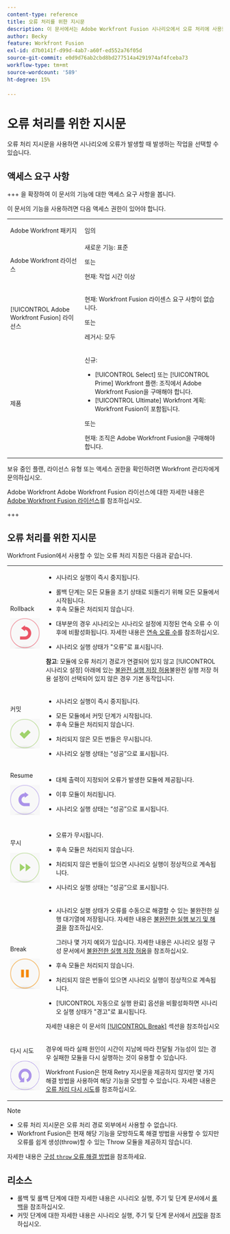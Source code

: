 ```yaml
---
content-type: reference
title: 오류 처리를 위한 지시문
description: 이 문서에서는 Adobe Workfront Fusion 시나리오에서 오류 처리에 사용할 수 있는 지침을 설명합니다.
author: Becky
feature: Workfront Fusion
exl-id: d7b0141f-d99d-4ab7-a60f-ed552a76f05d
source-git-commit: e0d9d76ab2cbd8bd277514a4291974af4fceba73
workflow-type: tm+mt
source-wordcount: '589'
ht-degree: 15%

---
```


# 오류 처리를 위한 지시문

오류 처리 지시문을 사용하면 시나리오에 오류가 발생할 때 발생하는 작업을 선택할 수 있습니다.

## 액세스 요구 사항

+++ 을 확장하여 이 문서의 기능에 대한 액세스 요구 사항을 봅니다.

이 문서의 기능을 사용하려면 다음 액세스 권한이 있어야 합니다.

<table style="table-layout:auto">
 <col> 
 <col> 
 <tbody> 
  <tr> 
    <td role="rowheader">Adobe Workfront 패키지</td> 
   <td> <p>임의</p> </td> 
  </tr> 
  <tr data-mc-conditions=""> 
   <td role="rowheader">Adobe Workfront 라이선스</td> 
   <td> 새로운 기능: 표준<p>또는</p><p>현재: 작업 시간 이상</p> </td> 
  </tr> 
  <tr> 
   <td role="rowheader">[!UICONTROL Adobe Workfront Fusion] 라이선스</td> 
   <td>
   <p>현재: Workfront Fusion 라이센스 요구 사항이 없습니다.</p>
   <p>또는</p>
   <p>레거시: 모두 </p>
   </td> 
  </tr> 
  <tr> 
   <td role="rowheader">제품</td> 
   <td>
   <p>신규:</p> <ul><li>[!UICONTROL Select] 또는 [!UICONTROL Prime] Workfront 플랜: 조직에서 Adobe Workfront Fusion을 구매해야 합니다.</li><li>[!UICONTROL Ultimate] Workfront 계획: Workfront Fusion이 포함됩니다.</li></ul>
   <p>또는</p>
   <p>현재: 조직은 Adobe Workfront Fusion을 구매해야 합니다.</p>
   </td> 
  </tr>
 </tbody> 
</table>


보유 중인 플랜, 라이선스 유형 또는 액세스 권한을 확인하려면 Workfront 관리자에게 문의하십시오.

Adobe Workfront Adobe Workfront Fusion 라이선스에 대한 자세한 내용은 [Adobe Workfront Fusion 라이선스](/help/workfront-fusion/set-up-and-manage-workfront-fusion/licensing-operations-overview/license-automation-vs-integration.md)를 참조하십시오.

+++

## 오류 처리를 위한 지시문

Workfront Fusion에서 사용할 수 있는 오류 처리 지침은 다음과 같습니다.

<table style="table-layout:auto">
 <col> 
 <col> 
 <tbody> 
  <tr> 
   <td role="rowheader"> <p>Rollback</p> <p> <img src="assets/rollback.png"> </p> </td> 
   <td> <ul><li><p>시나리오 실행이 즉시 중지됩니다.</li><li>롤백 단계는 모든 모듈을 초기 상태로 되돌리기 위해 모든 모듈에서 시작됩니다. </li><li>후속 모듈은 처리되지 않습니다.</p></li><li> <p>대부분의 경우 시나리오는 시나리오 설정에 지정된 연속 오류 수 이후에 비활성화됩니다. 자세한 내용은 <a href="/help/workfront-fusion/create-scenarios/config-scenarios-settings/configure-scenario-settings.md#number-of-consecutive-errors" class="MCXref xref">연속 오류 수</a>를 참조하십시오.</p> </li><li><p>시나리오 실행 상태가 "오류"로 표시됩니다.</p></li></ul> <p><b>참고</b>: 모듈에 오류 처리기 경로가 연결되어 있지 않고 [!UICONTROL 시나리오 설정] 아래에 있는 <a href="/help/workfront-fusion/create-scenarios/config-scenarios-settings/configure-scenario-settings.md#allow-storing-incomplete-executions" class="MCXref xref">불완전 실행 저장 허용</a>불완전 실행 저장 허용 설정이 선택되어 있지 않은 경우 기본 동작입니다.</p> </td> 
  </tr> 
  <tr> 
   <td role="rowheader"> <p>커밋</p> <p> <img src="assets/commit.png"> </p> </td> 
   <td> <ul><li><p>시나리오 실행이 즉시 중지됩니다.</li><li>모든 모듈에서 커밋 단계가 시작됩니다. </li><li>후속 모듈은 처리되지 않습니다.</p></li><li> <p>처리되지 않은 모든 번들은 무시됩니다.</p> </li><li><p>시나리오 실행 상태는 “성공”으로 표시됩니다. </p> </li></ul></td> 
  </tr> 
  <tr> 
   <td role="rowheader"> <p>Resume</p> <p> <img src="assets/resume.png"> </p> </td> 
   <td> <ul><li><p>대체 출력이 지정되어 오류가 발생한 모듈에 제공됩니다.</p> </li><li><p>이후 모듈이 처리됩니다.</p></li><li> <p>시나리오 실행 상태는 “성공”으로 표시됩니다.</p></li></ul> </td> 
  </tr> 
  <tr> 
   <td role="rowheader"> <p>무시</p> <p> <img src="assets/ignore.png"> </p> </td> 
   <td><ul><li> <p>오류가 무시됩니다.</li><li> 후속 모듈은 처리되지 않습니다.</p> </li><li><p>처리되지 않은 번들이 있으면 시나리오 실행이 정상적으로 계속됩니다.</p> </li><li><p>시나리오 실행 상태는 “성공”으로 표시됩니다.</p> </li></ul></td> 
  </tr> 
  <tr> 
   <td role="rowheader"> <p>Break</p> <p> <img src="assets/break.png"> </p> </td> 
   <td><ul><li> <p>시나리오 실행 상태가 오류를 수동으로 해결할 수 있는 불완전한 실행 대기열에 저장됩니다. 자세한 내용은 <a href="/help/workfront-fusion/manage-scenarios/view-and-resolve-incomplete-executions.md" class="MCXref xref">불완전한 실행 보기 및 해결</a>을 참조하십시오.</p> <p>그러나 몇 가지 예외가 있습니다. 자세한 내용은 시나리오 설정 구성 문서에서 <a href="/help/workfront-fusion/create-scenarios/config-scenarios-settings/configure-scenario-settings.md#allow" class="MCXref xref">불완전한 실행 저장 허용</a>을 참조하십시오</a>.</p></li><li> <p>후속 모듈은 처리되지 않습니다.</p></li><li> <p>처리되지 않은 번들이 있으면 시나리오 실행이 정상적으로 계속됩니다.</p> </li><li><p>[!UICONTROL 자동으로 실행 완료] 옵션을 비활성화하면 시나리오 실행 상태가 "경고"로 표시됩니다.</p></li></ul> <p>자세한 내용은 이 문서의 <a href="#break" class="MCXref xref">[!UICONTROL Break]</a> 섹션을 참조하십시오</p> </td> 
  </tr> 
  <tr> 
   <td role="rowheader"> <p>다시 시도</p> <p> <img src="assets/retry.png"> </p> </td> 
   <td> <p>경우에 따라 실패 원인이 시간이 지남에 따라 전달될 가능성이 있는 경우 실패한 모듈을 다시 실행하는 것이 유용할 수 있습니다.</p> <p>Workfront Fusion은 현재 Retry 지시문을 제공하지 않지만 몇 가지 해결 방법을 사용하여 해당 기능을 모방할 수 있습니다. 자세한 내용은 <a href="/help/workfront-fusion/create-scenarios/config-error-handling/retry.md" class="MCXref xref">오류 처리 다시 시도</a>를 참조하십시오.</p> </td> 
  </tr> 
 </tbody> 
</table>

>[!NOTE]
>
>* 오류 처리 지시문은 오류 처리 경로 외부에서 사용할 수 없습니다.
>* Workfront Fusion은 현재 해당 기능을 모방하도록 해결 방법을 사용할 수 있지만 오류를 쉽게 생성(throw)할 수 있는 Throw 모듈을 제공하지 않습니다.
>
>  자세한 내용은 [구성 `throw` 오류 해결 방법](/help/workfront-fusion/create-scenarios/config-error-handling/throw.md)을 참조하세요.

## 리소스

* 롤백 및 롤백 단계에 대한 자세한 내용은 시나리오 실행, 주기 및 단계 문서에서 [롤백](/help/workfront-fusion/references/scenarios/scenario-execution-cycles-phases.md#rollback)을 참조하십시오.
* 커밋 단계에 대한 자세한 내용은 시나리오 실행, 주기 및 단계 문서에서 [커밋](/help/workfront-fusion/references/scenarios/scenario-execution-cycles-phases.md#commit)을 참조하십시오.
